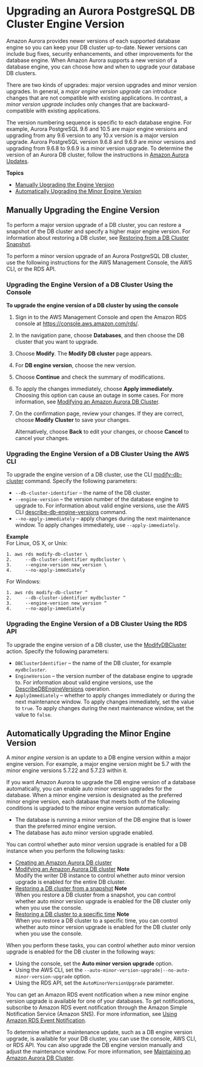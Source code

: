# Upgrading an Aurora PostgreSQL DB Cluster Engine Version<a name="USER_UpgradeDBInstance.Upgrading"></a>

Amazon Aurora provides newer versions of each supported database engine so you can keep your DB cluster up\-to\-date\. Newer versions can include bug fixes, security enhancements, and other improvements for the database engine\. When Amazon Aurora supports a new version of a database engine, you can choose how and when to upgrade your database DB clusters\.

There are two kinds of upgrades: major version upgrades and minor version upgrades\. In general, a *major engine version upgrade* can introduce changes that are not compatible with existing applications\. In contrast, a *minor version upgrade* includes only changes that are backward\-compatible with existing applications\.

The version numbering sequence is specific to each database engine\. For example, Aurora PostgreSQL 9\.6 and 10\.5 are major engine versions and upgrading from any 9\.6 version to any 10\.x version is a major version upgrade\. Aurora PostgreSQL version 9\.6\.8 and 9\.6\.9 are minor versions and upgrading from 9\.6\.8 to 9\.6\.9 is a minor version upgrade\. To determine the version of an Aurora DB cluster, follow the instructions in [Amazon Aurora Updates](Aurora.Updates.md)\.

**Topics**
+ [Manually Upgrading the Engine Version](#USER_UpgradeDBInstance.Upgrading.Manual)
+ [Automatically Upgrading the Minor Engine Version](#USER_UpgradeDBInstance.Upgrading.AutoMinorVersionUpgrades)

## Manually Upgrading the Engine Version<a name="USER_UpgradeDBInstance.Upgrading.Manual"></a>

To perform a major version upgrade of a DB cluster, you can restore a snapshot of the DB cluster and specify a higher major engine version\. For information about restoring a DB cluster, see [Restoring from a DB Cluster Snapshot](USER_RestoreFromSnapshot.md)\.

To perform a minor version upgrade of an Aurora PostgreSQL DB cluster, use the following instructions for the AWS Management Console, the AWS CLI, or the RDS API\.

### Upgrading the Engine Version of a DB Cluster Using the Console<a name="USER_UpgradeDBInstance.Upgrading.Manual.Console"></a>

**To upgrade the engine version of a DB cluster by using the console**

1. Sign in to the AWS Management Console and open the Amazon RDS console at [https://console\.aws\.amazon\.com/rds/](https://console.aws.amazon.com/rds/)\.

1. In the navigation pane, choose **Databases**, and then choose the DB cluster that you want to upgrade\. 

1. Choose **Modify**\. The **Modify DB cluster** page appears\.

1. For **DB engine version**, choose the new version\.

1. Choose **Continue** and check the summary of modifications\. 

1. To apply the changes immediately, choose **Apply immediately**\. Choosing this option can cause an outage in some cases\. For more information, see [Modifying an Amazon Aurora DB Cluster](Aurora.Modifying.md)\. 

1. On the confirmation page, review your changes\. If they are correct, choose **Modify Cluster** to save your changes\. 

   Alternatively, choose **Back** to edit your changes, or choose **Cancel** to cancel your changes\. 

### Upgrading the Engine Version of a DB Cluster Using the AWS CLI<a name="USER_UpgradeDBInstance.Upgrading.Manual.CLI"></a>

To upgrade the engine version of a DB cluster, use the CLI [modify\-db\-cluster](https://docs.aws.amazon.com/cli/latest/reference/rds/modify-db-cluster.html) command\. Specify the following parameters: 
+ `--db-cluster-identifier` – the name of the DB cluster\. 
+ `--engine-version` – the version number of the database engine to upgrade to\. For information about valid engine versions, use the AWS CLI [ describe\-db\-engine\-versions](https://docs.aws.amazon.com/cli/latest/reference/rds/describe-db-engine-versions.html) command\.
+ `--no-apply-immediately` – apply changes during the next maintenance window\. To apply changes immediately, use `--apply-immediately`\. 

**Example**  
For Linux, OS X, or Unix:  

```
1. aws rds modify-db-cluster \
2.     --db-cluster-identifier mydbcluster \
3.     --engine-version new_version \
4.     --no-apply-immediately
```
For Windows:  

```
1. aws rds modify-db-cluster ^
2.     --db-cluster-identifier mydbcluster ^
3.     --engine-version new_version ^
4.     --no-apply-immediately
```

### Upgrading the Engine Version of a DB Cluster Using the RDS API<a name="USER_UpgradeDBInstance.Upgrading.Manual.API"></a>

To upgrade the engine version of a DB cluster, use the [ ModifyDBCluster](https://docs.aws.amazon.com/AmazonRDS/latest/APIReference//API_ModifyDBCluster.html) action\. Specify the following parameters: 
+ `DBClusterIdentifier` – the name of the DB cluster, for example *`mydbcluster`*\. 
+ `EngineVersion` – the version number of the database engine to upgrade to\. For information about valid engine versions, use the [ DescribeDBEngineVersions](https://docs.aws.amazon.com/AmazonRDS/latest/APIReference//API_DescribeDBEngineVersions.html) operation\.
+ `ApplyImmediately` – whether to apply changes immediately or during the next maintenance window\. To apply changes immediately, set the value to `true`\. To apply changes during the next maintenance window, set the value to `false`\. 

## Automatically Upgrading the Minor Engine Version<a name="USER_UpgradeDBInstance.Upgrading.AutoMinorVersionUpgrades"></a>

A *minor engine version* is an update to a DB engine version within a major engine version\. For example, a major engine version might be 5\.7 with the minor engine versions 5\.7\.22 and 5\.7\.23 within it\. 

If you want Amazon Aurora to upgrade the DB engine version of a database automatically, you can enable auto minor version upgrades for the database\. When a minor engine version is designated as the preferred minor engine version, each database that meets both of the following conditions is upgraded to the minor engine version automatically:
+ The database is running a minor version of the DB engine that is lower than the preferred minor engine version\.
+ The database has auto minor version upgrade enabled\.

You can control whether auto minor version upgrade is enabled for a DB instance when you perform the following tasks:
+ [Creating an Amazon Aurora DB cluster](Aurora.CreateInstance.md)
+ [Modifying an Amazon Aurora DB cluster](Aurora.Modifying.md)
**Note**  
Modify the writer DB instance to control whether auto minor version upgrade is enabled for the entire DB cluster\.
+ [Restoring a DB cluster from a snapshot](USER_RestoreFromSnapshot.md)
**Note**  
When you restore a DB cluster from a snapshot, you can control whether auto minor version upgrade is enabled for the DB cluster only when you use the console\.
+ [Restoring a DB cluster to a specific time](USER_PIT.md)
**Note**  
When you restore a DB cluster to a specific time, you can control whether auto minor version upgrade is enabled for the DB cluster only when you use the console\.

When you perform these tasks, you can control whether auto minor version upgrade is enabled for the DB cluster in the following ways:
+ Using the console, set the **Auto minor version upgrade** option\.
+ Using the AWS CLI, set the `--auto-minor-version-upgrade|--no-auto-minor-version-upgrade` option\.
+ Using the RDS API, set the `AutoMinorVersionUpgrade` parameter\.

You can get an Amazon RDS event notification when a new minor engine version upgrade is available for one of your databases\. To get notifications, subscribe to Amazon RDS event notification through the Amazon Simple Notification Service \(Amazon SNS\)\. For more information, see [Using Amazon RDS Event Notification](USER_Events.md)\.

To determine whether a maintenance update, such as a DB engine version upgrade, is available for your DB cluster, you can use the console, AWS CLI, or RDS API\. You can also upgrade the DB engine version manually and adjust the maintenance window\. For more information, see [Maintaining an Amazon Aurora DB Cluster](USER_UpgradeDBInstance.Maintenance.md)\.